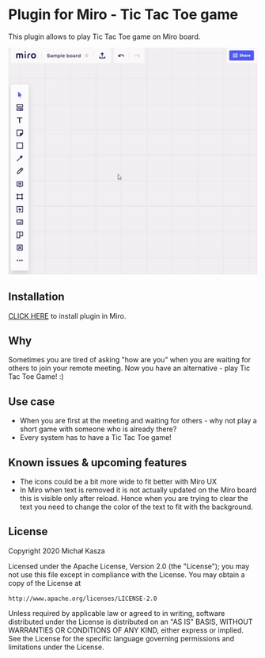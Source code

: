 # Plugin for Miro - Tic Tac Toe game

This plugin allows to play Tic Tac Toe game on Miro board.

![Tic Tac Toe Game](docs/tic-tac-toe-game.gif)


## Installation
[CLICK HERE](https://miro.com/oauth/authorize/?response_type=token&client_id=3074457347056197788&redirect_uri=https://kaszaq.github.io/miro-tic-tac-toe/installComplete.html) to install plugin in Miro.

## Why

Sometimes you are tired of asking "how are you" when you are waiting for others to join your remote meeting. Now you have an alternative - play Tic Tac Toe Game! :)

## Use case

* When you are first at the meeting and waiting for others - why not play a short game with someone who is already there?
* Every system has to have a Tic Tac Toe game!

## Known issues & upcoming features
* The icons could be a bit more wide to fit better with Miro UX
* In Miro when text is removed it is not actually updated on the Miro board this is visible only after reload. Hence when you are trying to clear the text you need to change the color of the text to fit with the background.

## License

Copyright 2020 Michał Kasza

Licensed under the Apache License, Version 2.0 (the "License");
you may not use this file except in compliance with the License.
You may obtain a copy of the License at

    http://www.apache.org/licenses/LICENSE-2.0

Unless required by applicable law or agreed to in writing, software
distributed under the License is distributed on an "AS IS" BASIS,
WITHOUT WARRANTIES OR CONDITIONS OF ANY KIND, either express or implied.
See the License for the specific language governing permissions and
limitations under the License.
